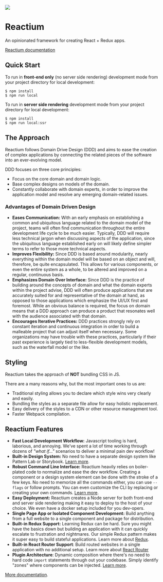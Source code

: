 ![](https://image.ibb.co/ee2WaG/atomic_reactor.png)

# Reactium

An opinionated framework for creating React + Redux apps.

[Reactium documentation](https://reactium.io/get-started)

## Quick Start

To run in **front-end only** (no server side rendering) development mode from your project directory for local development:

```
$ npm install
$ npm run local
```

To run in **server side rendering** development mode from your project directory for local development:

```
$ npm install
$ npm run local:ssr
```

## The Approach

Reactium follows Domain Drive Design (DDD) and aims to ease the creation of complex applications by connecting the related pieces of the software into an ever-evolving model.

DDD focuses on three core principles:

-   Focus on the core domain and domain logic.
-   Base complex designs on models of the domain.
-   Constantly collaborate with domain experts, in order to improve the application model and resolve any emerging domain-related issues.

### Advantages of Domain Driven Design

-   **Eases Communication:** With an early emphasis on establishing a common and ubiquitous language related to the domain model of the project, teams will often find communication throughout the entire development life cycle to be much easier. Typically, DDD will require less technical jargon when discussing aspects of the application, since the ubiquitous language established early on will likely define simpler terms to refer to those more technical aspects.
-   **Improves Flexibility:** Since DDD is based around modularity, nearly everything within the domain model will be based on an object and will, therefore, be quite encapsulated. This allows for various components, or even the entire system as a whole, to be altered and improved on a regular, continuous basis.
-   **Emphasizes Domain Over Interface:** Since DDD is the practice of building around the concepts of domain and what the domain experts within the project advise, DDD will often produce applications that are accurately suited for and representative of the domain at hand, as opposed to those applications which emphasize the UI/UX first and foremost. While an obvious balance is required, the focus on domain means that a DDD approach can produce a product that resonates well with the audience associated with that domain.
-   **Encourages Iterative Practices:** DDD practices strongly rely on constant iteration and continuous integration in order to build a malleable project that can adjust itself when necessary. Some organizations may have trouble with these practices, particularly if their past experience is largely tied to less-flexible development models, such as the waterfall model or the like.

## Styling

Reactium takes the approach of **NOT** bundling CSS in JS.

There are a many reasons why, but the most important ones to us are:

-   Traditional styling allows you to declare which style wins very clearly and easily.
-   Bundling the styles as a separate file allow for easy holistic replacement.
-   Easy delivery of the styles to a CDN or other resource management tool.
-   Faster Webpack compilation.

## Reactium Features

-   **Fast Local Development Workflow:** Javascript tooling is hard, laborious, and annoying. We've spent a lot of time working through dozens of _"what if..."_ scenarios to deliver a minimal pain dev workflow!
-   **Built-in Design System:** No need to have a separate design system like Pattern Lab or Storybook. [Learn more](https://github.com/Atomic-Reactor/Reactium/blob/master/markdown/design-system.md).
-   **Robust Command Line Interface:** Reactium heavily relies on boiler-plated code to normalize and ease the dev workflow. Creating a component or a design system element can be done with the stroke of a few keys. No need to memorize all the commands either, you can use `--flags` or follow prompts. You can even customize the CLI by replacing or creating your own commands. [Learn more](https://www.npmjs.com/package/atomic-reactor-cli).
-   **Easy Deployment:** Reactium creates a Node server for both front-end and server side rendering making it easy to deploy to the host of your choice. We even have a docker setup included for you dev-opers.
-   **Single Page App or Isolated Component Development:** Build anything from a full website to a single component and package for distribution.
-   **Built-in Redux Support:** Learning Redux can be hard. Sure you might have the basics down but building an application with it can quickly escalate to frustration and nightmares. Our simple Redux pattern makes it super easy to build stateful applications. Learn more about [Redux](https://redux.js.org/).
-   **Built-in React Router Support**: Build routed websites in a single application with no additional setup. Learn more about [React Router](https://reacttraining.com/react-router/web/guides/quick-start)
-   **Plugin Architecture**: Dynamic composition where there's no need to hard code `import` statements through out your codebase. Simply identify "zones" where components can be injected. [Learn more](https://github.com/Atomic-Reactor/Reactium/blob/master/markdown/plugins.md).

[More documentation](https://github.com/Atomic-Reactor/Reactium/tree/master/markdown).
